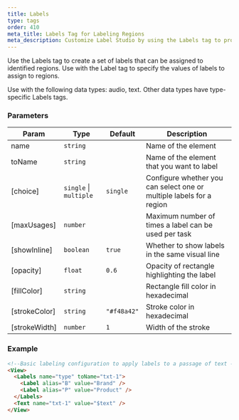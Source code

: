 ```yaml
---
title: Labels
type: tags
order: 410
meta_title: Labels Tag for Labeling Regions
meta_description: Customize Label Studio by using the Labels tag to provide a set of labels for labeling regions in tasks for machine learning and data science projects.
---
```


Use the Labels tag to create a set of labels that can be assigned to identified regions. Use with the Label tag to specify the values of labels to assign to regions.

Use with the following data types: audio, text. Other data types have type-specific Labels tags.

### Parameters

| Param | Type | Default | Description |
| --- | --- | --- | --- |
| name | <code>string</code> |  | Name of the element |
| toName | <code>string</code> |  | Name of the element that you want to label |
| [choice] | <code>single</code> \| <code>multiple</code> | <code>single</code> | Configure whether you can select one or multiple labels for a region |
| [maxUsages] | <code>number</code> |  | Maximum number of times a label can be used per task |
| [showInline] | <code>boolean</code> | <code>true</code> | Whether to show labels in the same visual line |
| [opacity] | <code>float</code> | <code>0.6</code> | Opacity of rectangle highlighting the label |
| [fillColor] | <code>string</code> |  | Rectangle fill color in hexadecimal |
| [strokeColor] | <code>string</code> | <code>&quot;#f48a42&quot;</code> | Stroke color in hexadecimal |
| [strokeWidth] | <code>number</code> | <code>1</code> | Width of the stroke |

### Example
```html
<!--Basic labeling configuration to apply labels to a passage of text -->
<View>
  <Labels name="type" toName="txt-1">
    <Label alias="B" value="Brand" />
    <Label alias="P" value="Product" />
  </Labels>
  <Text name="txt-1" value="$text" />
</View>
```
